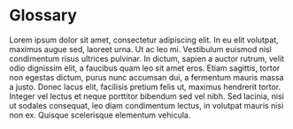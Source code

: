 # Glossary
Lorem ipsum dolor sit amet, consectetur adipiscing elit. In eu elit volutpat, maximus augue sed, laoreet urna. Ut ac leo mi. Vestibulum euismod nisl condimentum risus ultrices pulvinar. In dictum, sapien a auctor rutrum, velit odio dignissim elit, a faucibus quam leo sit amet eros. Etiam sagittis, tortor non egestas dictum, purus nunc accumsan dui, a fermentum mauris massa a justo. Donec lacus elit, facilisis pretium felis ut, maximus hendrerit tortor. Integer vel lectus et neque porttitor bibendum sed vel nibh. Sed lacinia, nisi ut sodales consequat, leo diam condimentum lectus, in volutpat mauris nisi non ex. Quisque scelerisque elementum vehicula.
